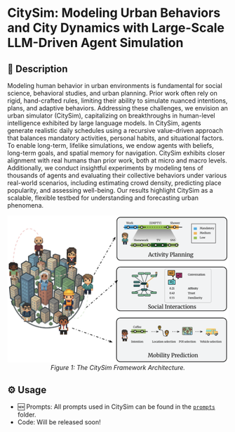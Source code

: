 # CitySim: Modeling Urban Behaviors and City Dynamics with Large-Scale LLM-Driven Agent Simulation

## 📖 Description
Modeling human behavior in urban environments is fundamental for social science, behavioral studies, and urban planning. Prior work often rely on rigid, hand-crafted rules, limiting their ability to simulate nuanced intentions, plans, and adaptive behaviors. Addressing these challenges, we envision an urban simulator (CitySim), capitalizing on breakthroughs in human-level intelligence exhibited by large language models. In CitySim, agents generate realistic daily schedules using a recursive value-driven approach that balances mandatory activities, personal habits, and situational factors. To enable long-term, lifelike simulations, we endow agents with beliefs, long-term goals, and spatial memory for navigation. CitySim exhibits closer alignment with real humans than prior work, both at micro and macro levels. Additionally, we conduct insightful experiments by modeling tens of thousands of agents and evaluating their collective behaviors under various real-world scenarios, including estimating crowd density, predicting place popularity, and assessing well-being. Our results highlight CitySim as a scalable, flexible testbed for understanding and forecasting urban phenomena.


<p align="center">
<img src="overall_citysim.png">
  <br>
  <em>Figure 1: The CitySim Framework Architecture.</em>
</p>

## ⚙️ Usage
- 🆕 Prompts: All prompts used in CitySim can be found in the [`prompts`](./prompts) folder.  
- Code: Will be released soon!

